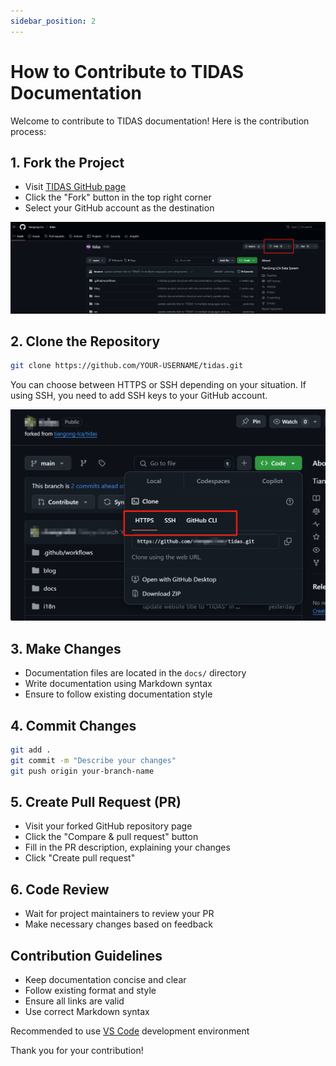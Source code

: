 ```yaml
---
sidebar_position: 2
---
```


# How to Contribute to TIDAS Documentation

Welcome to contribute to TIDAS documentation! Here is the contribution process:

## 1. Fork the Project

- Visit [TIDAS GitHub page](https://github.com/tiangong-lca/tidas)
- Click the "Fork" button in the top right corner
- Select your GitHub account as the destination

![Fork location](../../../../../static/docs/user-guide/img/GIT_FORK.png)

## 2. Clone the Repository

```bash
git clone https://github.com/YOUR-USERNAME/tidas.git
```

You can choose between HTTPS or SSH depending on your situation. If using SSH, you need to add SSH keys to your GitHub account.

![Link location](../../../../../static/docs/user-guide/img/GIT_CLONE.png)

## 3. Make Changes

- Documentation files are located in the `docs/` directory
- Write documentation using Markdown syntax
- Ensure to follow existing documentation style

## 4. Commit Changes

```bash
git add .
git commit -m "Describe your changes"
git push origin your-branch-name
```

## 5. Create Pull Request (PR)

- Visit your forked GitHub repository page
- Click the "Compare & pull request" button
- Fill in the PR description, explaining your changes
- Click "Create pull request"

## 6. Code Review

- Wait for project maintainers to review your PR
- Make necessary changes based on feedback

## Contribution Guidelines

- Keep documentation concise and clear
- Follow existing format and style
- Ensure all links are valid
- Use correct Markdown syntax

Recommended to use [VS Code](../../current/faq/VSCode-guide.md) development environment

Thank you for your contribution!
